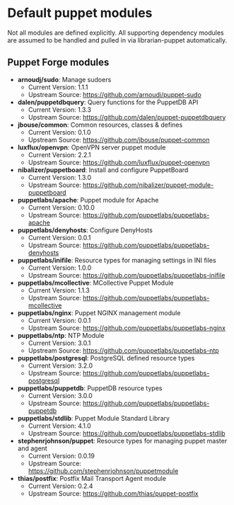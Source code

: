 # Default puppet modules

Not all modules are defined explicitly.
All supporting dependency modules are assumed to be handled and
pulled in via librarian-puppet automatically.

## Puppet Forge modules
- __arnoudj/sudo__: Manage sudoers
  - Current Version: 1.1.1
  - Upstream Source: https://github.com/arnoudj/puppet-sudo
- __dalen/puppetdbquery__: Query functions for the PuppetDB API
  - Current Version: 1.3.3
  - Upstream Source: https://github.com/dalen/puppet-puppetdbquery
- __jbouse/common__: Common resources, classes & defines
  - Current Version: 0.1.0
  - Upstream Source: https://github.com/jbouse/puppet-common
- __luxflux/openvpn__: OpenVPN server puppet module
  - Current Version: 2.2.1
  - Upstream Source: https://github.com/luxflux/puppet-openvpn
- __nibalizer/puppetboard__: Install and configure PuppetBoard
  - Current Version: 1.3.0
  - Upstream Source: https://github.com/nibalizer/puppet-module-puppetboard
- __puppetlabs/apache__: Puppet module for Apache
  - Current Version: 0.10.0
  - Upstream Source: https://github.com/puppetlabs/puppetlabs-apache
- __puppetlabs/denyhosts__: Configure DenyHosts
  - Current Version: 0.0.1
  - Upstream Source: https://github.com/puppetlabs/puppetlabs-denyhosts
- __puppetlabs/inifile__: Resource types for managing settings in INI files
  - Current Version: 1.0.0
  - Upstream Source: https://github.com/puppetlabs/puppetlabs-inifile
- __puppetlabs/mcollective__: MCollective Puppet Module
  - Current Version: 1.1.3
  - Upstream Source: https://github.com/puppetlabs/puppetlabs-mcollective
- __puppetlabs/nginx__: Puppet NGINX management module
  - Current Version: 0.0.1
  - Upstream Source: https://github.com/puppetlabs/puppetlabs-nginx
- __puppetlabs/ntp__: NTP Module
  - Current Version: 3.0.1
  - Upstream Source: https://github.com/puppetlabs/puppetlabs-ntp
- __puppetlabs/postgresql__: PostgreSQL defined resource types
  - Current Version: 3.2.0
  - Upstream Source: https://github.com/puppetlabs/puppetlabs-postgresql
- __puppetlabs/puppetdb__: PuppetDB resource types
  - Current Version: 3.0.0
  - Upstream Source: https://github.com/puppetlabs/puppetlabs-puppetdb
- __puppetlabs/stdlib__: Puppet Module Standard Library
  - Current Version: 4.1.0
  - Upstream Source: https://github.com/puppetlabs/puppetlabs-stdlib
- __stephenrjohnson/puppet__: Resource types for managing puppet master and agent
  - Current Version: 0.0.19
  - Upstream Source: https://github.com/stephenrjohnson/puppetmodule
- __thias/postfix__: Postfix Mail Transport Agent module
  - Current Version: 0.2.4
  - Upstream Source: https://github.com/thias/puppet-postfix
